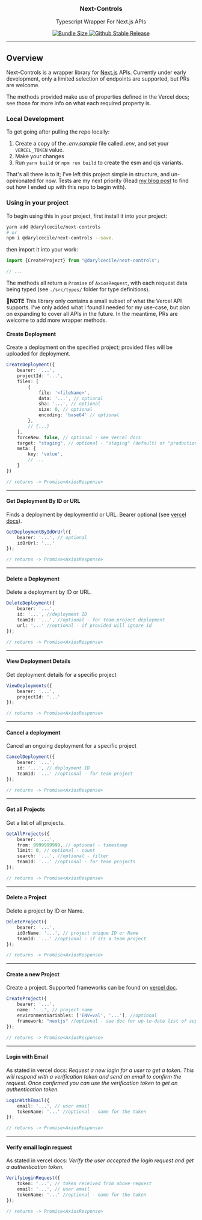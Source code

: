 <p align="center">
   <br/>
   <h3 align="center">Next-Controls</h3>
   <p align="center">
   Typescript Wrapper For Next.js APIs
   </p>
   <p align="center" style="align: center;">
      <a href="https://packagephobia.com/result?p=@darylcecile/next-controls">
        <img src="https://packagephobia.com/badge?p=@darylcecile/next-controls" alt="Bundle Size"/>
      </a>
      <a href="https://www.npmjs.com/package/@darylcecile/next-controls">
        <img src="https://img.shields.io/github/v/release/daryl-cecile/next-controls?label=latest" alt="Github Stable Release" />
      </a>
   </p>
</p>

---

## Overview

Next-Controls is a wrapper library for [Next.js](http://nextjs.org/) APIs. Currently under early development, only a limited selection
of endpoints are supported, but PRs are welcome.

The methods provided make use of properties defined in the Vercel docs; see those for more info on what each required property is.

### Local Development

To get going after pulling the repo locally:
1. Create a copy of the _.env.sample_ file called _.env_, and set your `VERCEL_TOKEN` value.
2. Make your changes
3. Run `yarn build` or `npm run build` to create the esm and cjs variants.

That's all there is to it; I've left this project simple in structure, and un-opinionated for now. Tests are my next priority (Read [my blog post](https://darylcecile.net/notes/vercel-doc-journey) to find out how I ended up with this repo to begin with).

### Using in your project

To begin using this in your project, first install it into your project: 
```bash
yarn add @darylcecile/next-controls
# or 
npm i @darylcecile/next-controls --save.
```

then import it into your work:
```typescript
import {CreateProject} from "@darylcecile/next-controls";

// ...
```

The methods all return a `Promise` of `AxiosRequest`, with each request data being typed (see `./src/types/` folder for type definitions).

**🚨NOTE** This library only contains a small subset of what the Vercel API supports. I've only added what I found I needed for my use-case, but plan on expanding to cover all APIs in the future. In the meantime, PRs are welcome to add more wrapper methods.

#### Create Deployment

Create a deployment on the specified project; provided files will be uploaded for deployment.

```typescript
CreateDeployment({
	bearer: '...',
	projectId: '...',
	files: [
		{
			file: '<fileName>',
			data: '...', // optional
			sha: '...', // optional
			size: 0, // optional
			encoding: 'base64' // optional
        },
        // {...}
    ],
	forceNew: false, // optional - see Vercel docs
	target: "staging", // optional - "staging" (default) or "production"
	meta: {
		key: 'value',
        // ...
    }
})

// returns -> Promise<AxiosResponse>
```
---

#### Get Deployment By ID or URL

Finds a deployment by deploymentId or URL. Bearer optional (see [vercel docs](https://vercel.com/docs/rest-api#endpoints/deployments/get-a-deployment-by-id-or-url)).
```typescript
GetDeploymentByIdOrUrl({
	bearer: '...', // optional
	idOrUrl: '...'
});

// returns -> Promise<AxiosResponse>
```
---

#### Delete a Deployment

Delete a deployment by ID or URL.

```typescript
DeleteDeployment({
	bearer: '...',
	id: '...', //deployment ID
	teamId: '...', //optional - for team-project deployment
	url: '...' //optional - if provided will ignore id
});

// returns -> Promise<AxiosResponse>
```
---

#### View Deployment Details

Get deployment details for a specific project

```typescript
ViewDeployments({
	bearer: '...',
	projectId: '...'
});

// returns -> Promise<AxiosResponse>
```
---

#### Cancel a deployment

Cancel an ongoing deployment for a specific project

```typescript
CancelDeployment({
	bearer: '...',
	id: '...', // deployment ID
	teamId: '...' //optional - for team project
});

// returns -> Promise<AxiosResponse>
```
---

#### Get all Projects

Get a list of all projects.

```typescript
GetAllProjects({
	bearer: '...',
	from: 9999999999, // optional - timestamp
	limit: 0, // optional - count
	search: '...', //optional - filter
	teamId: '...' //optional - for team projects
});

// returns -> Promise<AxiosResponse>
```
---

#### Delete a Project

Delete a project by ID or Name.

```typescript
DeleteProject({
	bearer: '...',
	idOrName: '...', // project unique ID or Name
	teamId: '...' //optional - if its a team project
});

// returns -> Promise<AxiosResponse>
```
---

#### Create a new Project

Create a project. Supported frameworks can be found on [vercel doc](https://vercel.com/docs/rest-api#endpoints/projects/create-a-new-project).

```typescript
CreateProject({
	bearer: '...',
	name: '...', // project name
	environmentVariables: ['ENV=val', '...'], //optional
    framework: "nextjs" //optional - see doc for up-to-date list of supported frameworks
});

// returns -> Promise<AxiosResponse>
```
---

#### Login with Email

As stated in vercel docs: _Request a new login for a user to get a token. This will respond with a verification token and send an email to confirm the request. Once confirmed you can use the verification token to get an authentication token._

```typescript
LoginWithEmail({
	email: '...', // user email
	tokenName: '...' //optional - name for the token
});

// returns -> Promise<AxiosResponse>
```
---

#### Verify email login request

As stated in vercel docs: _Verify the user accepted the login request and get a authentication token._

```typescript
VerifyLoginRequest({
	token: '...', // token received from above request
	email: '...', // user email
	tokenName: '...' //optional - name for the token
});

// returns -> Promise<AxiosResponse>
```
